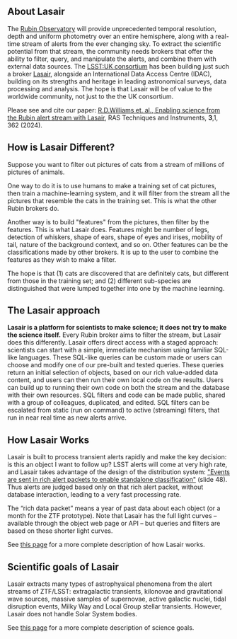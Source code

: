 ## About Lasair
The [Rubin Observatory](https://www.rubinobservatory.org/)
will provide unprecedented temporal resolution, depth and 
uniform photometry over an entire hemisphere, along with a real-time stream of 
alerts from the ever changing sky. To extract the scientific potential from 
that stream, the community needs brokers that offer the ability to filter, 
query, and manipulate the alerts, and combine them with external data sources. 
The [LSST:UK consortium](https://www.lsst.ac.uk/)
has been building just such a broker [Lasair](http://lasair.lsst.ac.uk), alongside 
an International Data Access Centre (IDAC), building on its strengths and 
heritage in leading astronomical surveys, data processing and analysis. The hope
is that Lasair will be of value to the worldwide community, not just to the the UK consortium.

Please see and cite our paper:
[R.D.Williams et. al., Enabling science from the Rubin alert stream with Lasair](https://doi.org/10.1093/rasti/rzae024), RAS Techniques and Instruments, **3**,1, 362  (2024).

## How is Lasair Different?
Suppose you want to filter out pictures of cats from a stream of 
millions of pictures of animals.

One way to do it is to use humans to make a training set of cat pictures, 
then train a machine-learning system, and it will filter from the stream 
all the pictures that resemble the cats in the training set. 
This is what the other Rubin brokers do.

Another way is to build "features" from the pictures, then filter by the features.
This is what Lasair does. Features might be
number of legs, detection of whiskers, shape of ears, shape of eyes and irises, 
mobility of tail, nature of the background context, and so on. 
Other features can be the classifications made by other brokers. 
It is up to the user to combine the features as they wish to make a filter. 

The hope is that (1) cats are discovered that are definitely cats, but 
different from those in the training set; and (2) different sub-species are 
distinguished that were lumped together into one by the machine learning.

## The Lasair approach
**Lasair is a platform for scientists to make science; it does not try to make 
the science itself.**
Every Rubin broker aims to filter the stream, but Lasair does this differently. 
Lasair offers direct access with a staged approach: scientists can start with a 
simple, immediate mechanism using familiar SQL-like languages. These SQL-like 
queries can be custom made or users can choose and modify one of our pre-built 
and tested queries. These queries return an initial selection of objects, based 
on our rich value-added data content, and users can then run their own local 
code on the results. Users can build up to running  their own code on both the 
stream and the database with their own resources.
SQL filters and code can be made public, shared with a group of colleagues, 
duplicated, and edited.
SQL filters can be escalated from static (run on command) to active (streaming) 
filters, that run in near real time as new alerts arrive. 

## How Lasair Works
Lasair is built to process transient alerts rapidly and make the key decision: is this an object I want to follow up? LSST alerts will come at very high rate, and Lasair takes advantage of the design of the distribution system: 
["Events are sent in rich alert packets to enable standalone classification"](https://simons.berkeley.edu/sites/default/files/docs/9308/bellmlsst180226.pdf) (slide 48).
Thus alerts are judged based only on that rich alert packet, without database interaction, leading to a very fast processing rate.

The “rich data packet” means a year of past data about each object (or a month for the ZTF prototype). Note that Lasair has the full light curves – available through the object web page or API – but queries and filters are based on these shorter light curves.

See [this page](implementation.html) for a more complete description of how Lasair works.

## Scientific goals of Lasair
Lasair extracts many types of astrophysical phenomena from the alert streams of ZTF/LSST: extragalactic transients, kilonovae and gravitational wave sources, massive samples of supernovae, active galactic nuclei, tidal disruption events, Milky Way and Local Group stellar transients. However, Lasair does not handle Solar System bodies.

See [this page](sciencegoals.html) for a more complete description of science goals.

 

